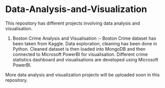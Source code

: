 # Data-Analysis-and-Visualization

This repository has different projects involving data analysis and visualisation. 

1. Boston Crime Analysis and Visualisation :- Boston Crime dataset has been taken from Kaggle. Data exploration, cleaning has been done in Python. Cleaned dataset is then loaded into MongoDB and then connected to Microsoft PowerBI for visualisation. 
Different crime statistics dashboard and visualisations are developed using Microsoft PowerBI. 

More data analysis and visualization projects will be uploaded soon in this repository. 

